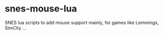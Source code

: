 # snes-mouse-lua
SNES lua scripts to add mouse support mainly, for games like Lemmings, SimCity ...
